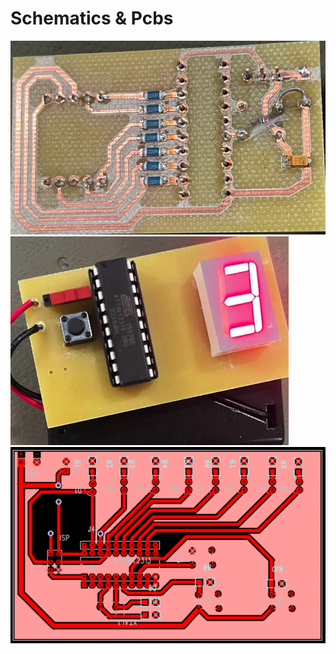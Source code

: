# Schematics & Pcbs

![dice_back](https://github.com/stellaaa42/embed/blob/main/avr/sch_pcb/dice_back.png)
![dice_front](https://github.com/stellaaa42/embed/blob/main/avr/sch_pcb/dice_front.png)
![avr](https://github.com/stellaaa42/embed/blob/main/avr/sch_pcb/avr_layout2.png)